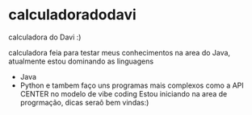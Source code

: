# calculadoradodavi
calculadora do Davi :)

calculadora feia para testar meus conhecimentos na area do Java, atualmente estou dominando 
as linguagens 
- Java
- Python
  e tambem faço uns programas mais complexos como a API CENTER no modelo de vibe coding
  Estou iniciando na area de progrmação, dicas seraõ bem vindas:)

